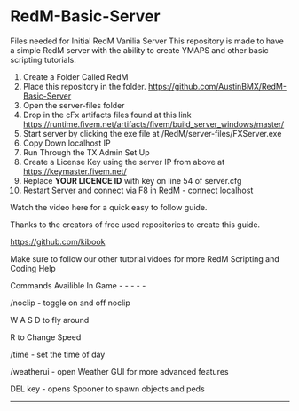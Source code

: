 # RedM-Basic-Server
Files needed for Initial RedM Vanilia Server
This repository is made to have a simple RedM server with the ability to create YMAPS and other basic scripting tutorials. 

1) Create a Folder Called RedM
2) Place this repository in the folder. https://github.com/AustinBMX/RedM-Basic-Server 
4) Open the server-files folder
5) Drop in the cFx artifacts files found at this link
  https://runtime.fivem.net/artifacts/fivem/build_server_windows/master/
5) Start server by clicking the exe file at 
  /RedM/server-files/FXServer.exe
6) Copy Down localhost IP
7) Run Through the TX Admin Set Up
8) Create a License Key using the server IP from above at 
  https://keymaster.fivem.net/
9) Replace **YOUR LICENCE ID** with key on line 54 of server.cfg
10) Restart Server and connect via F8 in RedM - connect localhost

Watch the video here for a quick easy to follow guide. 

Thanks to the creators of free used repositories to create this guide. 

https://github.com/kibook

Make sure to follow our other tutorial vidoes for more RedM Scripting and Coding Help

Commands Availible In Game - - - - - 

/noclip - toggle on and off noclip

  W A S D to fly around
  
  R to Change Speed
  
/time - set the time of day

/weatherui - open Weather GUI for more advanced features

DEL key - opens Spooner to spawn objects and peds

- - - - - - -
